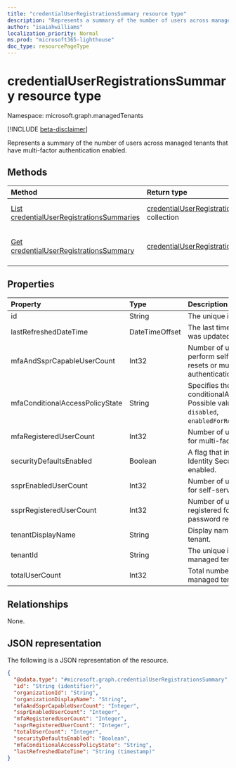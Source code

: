 ```yaml
---
title: "credentialUserRegistrationsSummary resource type"
description: "Represents a summary of the number of users across managed tenants that have multi-factor authentication enabled."
author: "isaiahwilliams"
localization_priority: Normal
ms.prod: "microsoft365-lighthouse"
doc_type: resourcePageType
---
```


# credentialUserRegistrationsSummary resource type

Namespace: microsoft.graph.managedTenants

[!INCLUDE [beta-disclaimer](../../includes/beta-disclaimer.md)]

Represents a summary of the number of users across managed tenants that have multi-factor authentication enabled.

## Methods
|Method|Return type|Description|
|:---|:---|:---|
|[List credentialUserRegistrationsSummaries](../api/managedTenants-credentialuserregistrationssummary-list.md)|[credentialUserRegistrationsSummary](../resources/managedTenants-credentialuserregistrationssummary.md) collection|Get a list of the [credentialUserRegistrationsSummary](../resources/managedTenants-credentialuserregistrationssummary.md) objects and their properties.|
|[Get credentialUserRegistrationsSummary](../api/managedTenants-credentialuserregistrationssummary-get.md)|[credentialUserRegistrationsSummary](../resources/managedTenants-credentialuserregistrationssummary.md)|Read the properties and relationships of a [credentialUserRegistrationsSummary](../resources/managedTenants-credentialuserregistrationssummary.md) object.|

## Properties
|Property|Type|Description|
|:---|:---|:---|
|id|String|The unique identifier for this entity.|
|lastRefreshedDateTime|DateTimeOffset|The last time the data for this entity was updated.|
|mfaAndSsprCapableUserCount|Int32|Number of users that are able to perform self-service password resets or multi-factor authentication.|
|mfaConditionalAccessPolicyState|String|Specifies the state of the conditionalAccessPolicy object. Possible values are: `enabled`, `disabled`, `enabledForReportingButNotEnforced`.|
|mfaRegisteredUserCount|Int32|Number of users that are registered for multi-factor authentication.|
|securityDefaultsEnabled|Boolean|A flag that indicates whether Identity Security Defaults is enabled.|
|ssprEnabledUserCount|Int32|Number of users that are enabled for self-service password reset.|
|ssprRegisteredUserCount|Int32|Number of users that have registered for self-service password reset.|
|tenantDisplayName|String|Display name for the managed tenant.|
|tenantId|String|The unique identifier for the managed tenant.|
|totalUserCount|Int32|Total number of accounts in the managed tenant.|

## Relationships
None.

## JSON representation
The following is a JSON representation of the resource.
<!-- {
  "blockType": "resource",
  "keyProperty": "id",
  "@odata.type": "microsoft.graph.credentialUserRegistrationsSummary",
  "openType": true
}
-->
``` json
{
  "@odata.type": "#microsoft.graph.credentialUserRegistrationsSummary",
  "id": "String (identifier)",
  "organizationId": "String",
  "organizationDisplayName": "String",
  "mfaAndSsprCapableUserCount": "Integer",
  "ssprEnabledUserCount": "Integer",
  "mfaRegisteredUserCount": "Integer",
  "ssprRegisteredUserCount": "Integer",
  "totalUserCount": "Integer",
  "securityDefaultsEnabled": "Boolean",
  "mfaConditionalAccessPolicyState": "String",
  "lastRefreshedDateTime": "String (timestamp)"
}
```
